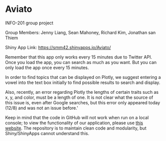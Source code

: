 # Aviato
INFO-201 group project

Group Members: Jenny Liang, Sean Mahoney, Richard Kim, Jonathan san Thiem

Shiny App Link: https://smm42.shinyapps.io/Aviato/

Remember that this app only works every 15 minutes due to Twitter API.  Once you load the app, you can search as much as you want.  But you can only load the app once every 15 minutes.

In order to find topics that can be displayed on Plotly, we suggest entering a vowel into the text box initially to find possible results to search and display. 

Also, recently, an error regarding Plotly the lengths of certain traits such as x, y, and color, must be a length of one. It is not clear what the source of this issue is, even after Google searches, but this error only appeared today (12/8) and was not an issue before.'

Keep in mind that the code in GitHub will not work when run on a local console; to view the functionality of our application, please use [this website](https://jliang9.shinyapps.io/Aviato/). The repository is to maintain clean code and modularity, but Shiny/ShinyApps cannot understand this.